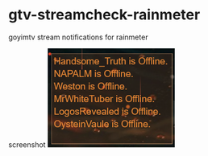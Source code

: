 # gtv-streamcheck-rainmeter
 goyimtv stream notifications for rainmeter

 screenshot
![alt text](https://github.com/throwromans/gtv-streamcheck-rainmeter/blob/main/screenshot.png?raw=true)